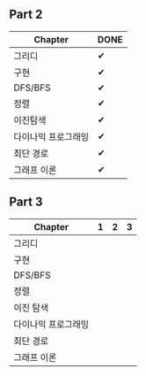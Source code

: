 ## Part 2
| Chapter             | DONE |
| ------------------- | ---- |
| 그리디              | ✔    |
| 구현                | ✔    |
| DFS/BFS             | ✔    |
| 정렬                | ✔    |
| 이진탐색            | ✔    |
| 다이나믹 프로그래밍 | ✔    |
| 최단 경로           | ✔    |
| 그래프 이론         | ✔    |




## Part 3
| Chapter             | 1    | 2    | 3    |
| ------------------- | ---- | ---- | ---- |
| 그리디              |      |      |      |
| 구현                |      |      |      |
| DFS/BFS             |      |      |      |
| 정렬                |      |      |      |
| 이진 탐색           |      |      |      |
| 다이나믹 프로그래밍 |      |      |      |
| 최단 경로           |      |      |      |
| 그래프 이론         |      |      |      |




